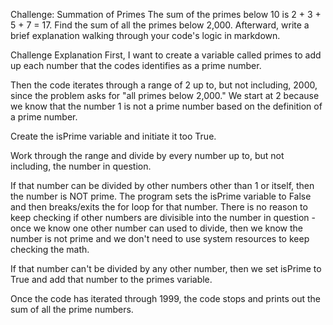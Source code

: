 Challenge: Summation of Primes
The sum of the primes below 10 is 2 + 3 + 5 + 7 = 17. Find the sum of all the primes below 2,000. Afterward, write a brief explanation walking through your code's logic in markdown.



Challenge Explanation
First, I want to create a variable called primes to add up each number that the codes identifies as a prime number.

Then the code iterates through a range of 2 up to, but not including, 2000, since the problem asks for "all primes below 2,000." We start at 2 because we know that the number 1 is not a prime number based on the definition of a prime number.

Create the isPrime variable and initiate it too True.

Work through the range and divide by every number up to, but not including, the number in question.

If that number can be divided by other numbers other than 1 or itself, then the number is NOT prime. The program sets the isPrime variable to False and then breaks/exits the for loop for that number. There is no reason to keep checking if other numbers are divisible into the number in question - once we know one other number can used to divide, then we know the number is not prime and we don't need to use system resources to keep checking the math.

If that number can't be divided by any other number, then we set isPrime to True and add that number to the primes variable.

Once the code has iterated through 1999, the code stops and prints out the sum of all the prime numbers.